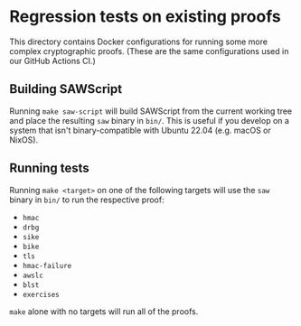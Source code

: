 # Regression tests on existing proofs
This directory contains Docker configurations for running some more complex cryptographic proofs.
(These are the same configurations used in our GitHub Actions CI.)

## Building SAWScript
Running `make saw-script` will build SAWScript from the current working tree and place the resulting `saw` binary in `bin/`. This is useful if you develop on a system that isn't binary-compatible with Ubuntu 22.04 (e.g. macOS or NixOS).

## Running tests
Running `make <target>` on one of the following targets will use the `saw` binary in `bin/` to run the respective proof:
- `hmac`
- `drbg`
- `sike`
- `bike`
- `tls`
- `hmac-failure`
- `awslc`
- `blst`
- `exercises`

`make` alone with no targets will run all of the proofs.

